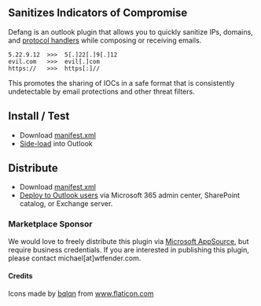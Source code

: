 ## Sanitizes Indicators of Compromise

Defang is an outlook plugin that allows you to quickly sanitize IPs, domains, and [protocol handlers](https://en.wikipedia.org/wiki/List_of_URI_schemes) while composing or receiving emails.

```
5.22.9.12  >>>  5[.]22[.]9[.]12
evil.com   >>>  evil[.]com
https://   >>>  https[:]//
```

This promotes the sharing of IOCs in a safe format that is consistently undetectable by email protections and other threat filters.

## Install / Test

- Download [manifest.xml](https://raw.githubusercontent.com/TheScreamTeam/defang/master/manifest.xml)
- [Side-load](https://docs.microsoft.com/en-us/office/dev/add-ins/outlook/sideload-outlook-add-ins-for-testing) into Outlook

## Distribute

- Download [manifest.xml](https://raw.githubusercontent.com/TheScreamTeam/defang/master/manifest.xml)
- [Deploy to Outlook users](https://docs.microsoft.com/en-us/office/dev/add-ins/publish/publish) via Microsoft 365 admin center, SharePoint catalog, or Exchange server.

### Marketplace Sponsor

We would love to freely distribute this plugin via [Microsoft AppSource](https://appsource.microsoft.com/), but require business credentials. If you are interested in publishing this plugin, please contact michael[at]wtfender.com.

#### Credits

Icons made by <a href="https://www.flaticon.com/authors/bqlqn" title="bqlqn">bqlqn</a> from <a href="https://www.flaticon.com/" title="Flaticon"> www.flaticon.com</a>